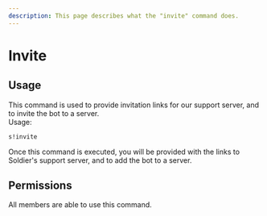 ```yaml
---
description: This page describes what the "invite" command does.
---
```


# Invite

## Usage

This command is used to provide invitation links for our support server, and to invite the bot to a server.  
Usage:

```text
s!invite
```

Once this command is executed, you will be provided with the links to Soldier's support server, and to add the bot to a server.

## Permissions

All members are able to use this command.

